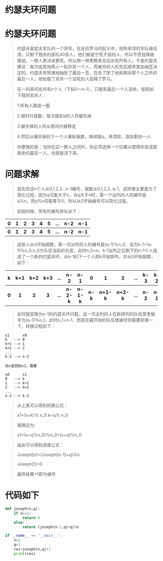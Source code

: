 约瑟夫环问题
===========

# 约瑟夫环问题
> 约瑟夫是犹太军队的一个将军，在反抗罗马的起义中，他所率领的军队被击溃，只剩下残余的部队40余人，他们都是宁死不屈的人，所以不愿投降做叛徒。一群人表决说要死，所以用一种策略来先后杀死所有人。于是约瑟夫建议：每次由其他两人一起杀死一个人，而被杀的人的先后顺序是由抽签决定的，约瑟夫有预谋地抽到了最后一签，在杀了除了他和剩余那个人之外的最后一人，他劝服了另外一个没死的人投降了罗马。

> 在一间房间总共有n个人（下标0～n-1），只能有最后一个人活命，按照如下规则去杀人：

> 1.所有人围成一圈

> 2.顺时针报数，每次报到q的人将被杀掉

> 3.被杀掉的人将从房间内被移走

> 4.然后从被杀掉的下一个人重新报数，继续报q，再清除，直到剩余一人

> 你要做的是：当你在这一群人之间时，你必须选择一个位置以使得你变成那剩余的最后一人，也就是活下来。

# 问题求解

> 首先将这n个人从0,1,2,3...n-1编号，报数从0,1,2,3..q-1，这样做主要是为了简化过程，因为q可能大于n，当q大于n时，第一个出列的人的编号是q%n，而q%n可能等于0，所以从0开始编号可以简化过程。

> 初始时候，所有的编号排队如下：

| 0 | 1 | 2  | 3 | 4 | 5  | ... | n-2 | n-1  |
|:-:|:-:| :-:|:-:|:-:| :-:|:-:|:-:| :-:|
| **0** | **1** | **2**  | **3** | **4** | **5**  | **...** | **n-2** | **n-1**  |

> 这些人从0开始报数，第一次出列的人的编号是(q-1)%n_0，设为k-1=(q-1)%n_0,n_0为队伍当前的长度，此时n_0=n。k-1出列之后剩下的n-1个人组成了一个新的约瑟夫环，从k-1的下一个人即k开始排列，并从0开始报数，如下：

| k | k+1 | k+2  | k+3 | ... | n-2  | n-1 | 0 | 1 | 2 | ... | k-3  | k-2  |
|:-:|:-:  | :-:  | :-: |:-:  | :-:  |:-:  |:-:|:-:|:-:|:-:  |:-:   |:-:|
|**0**|**1**|**2**|**3**|**...**|**n-2-k**|**n-1-k**|**n-k**|**n+1-k**|**n+2-k**|**...**|**n-2**|**n-1**|

> 此时就变换为n-1的约瑟夫环问题，这一次出列的人在新排列的队伍里里编号为(q-1)%n_1，此时n_1=n-1，而其在最开始的队伍里编号则需要转换一下，转换过程如下：

```
x1      x0
k   --> 0
k+1 --> 1
k+2 --> 2
...
k-2 --> n-2

将x变回到x1，需要

x0      x1
0   --> k
1   --> k+1
2   --> k+2
...
n-2 --> k-2
```

> 从上表可以得到转换公式：

> x1=(x+k)% n_0   k=q% n_0

> 替换后为:

> x1=(x+q%n_0)%n_0=(x+q)%n_0

> 由此可以得到递推公式：

> Joseph[n]=(Joseph[n-1]+q)%n

> Joseph[1]=0   

> 最终结果+1即为编号

# 代码如下
```python
def joseph(n,q):
    if n==1:
        return 0
    else:
        return (joseph(n-1,q)+q)%n

if __name__ == '__main__':
    n=1
    q=3
    res=joseph(n,q)+1
    print(res)

```
